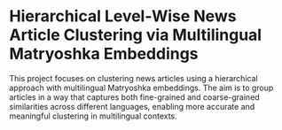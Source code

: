 # Hierarchical Level-Wise News Article Clustering via Multilingual Matryoshka Embeddings


This project focuses on clustering news articles using a hierarchical approach with multilingual Matryoshka embeddings. The aim is to group articles in a way that captures both fine-grained and coarse-grained similarities across different languages, enabling more accurate and meaningful clustering in multilingual contexts.
